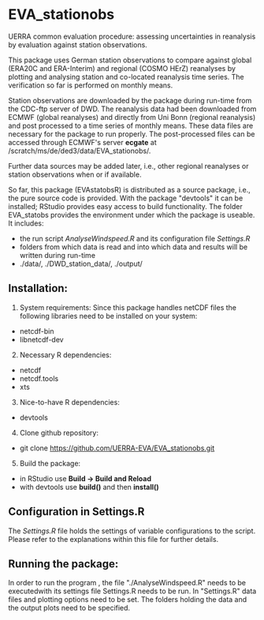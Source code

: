 EVA_stationobs
==============
UERRA common evaluation procedure: assessing uncertainties in reanalysis by evaluation against station observations.

This package uses German station observations to compare against global (ERA20C and ERA-Interim) and regional (COSMO HErZ) reanalyses by plotting and analysing station and co-located reanalysis time series. The verification so far is performed on monthly means.

Station observations are downloaded by the package during run-time from the CDC-ftp server of DWD. The reanalysis data had been downloaded from ECMWF (global reanalyses) and directly from Uni Bonn (regional reanalysis) and post processed to a time series of monthly means. These data files are necessary for the package to run properly. The post-processed files can be accessed through ECMWF's server **ecgate** at /scratch/ms/de/ded3/data/EVA_stationobs/.

Further data sources may be added later, i.e., other regional reanalyses or station observations when or if available.

So far, this package (EVAstatobsR) is distributed as a source package, i.e., the pure source code is provided.
With the package "devtools" it can be installed; RStudio provides easy access to build functionality.
The folder EVA_statobs provides the environment under which the package is useable. It includes:
 * the run script *AnalyseWindspeed.R* and its configuration file *Settings.R*
 * folders from which data is read and into which data and results will be written during run-time
  * ./data/, ./DWD_station_data/, ./output/

Installation:
-------------
1. System requirements: Since this package handles netCDF files the following libraries need to be installed on your system:
 * netcdf-bin
 * libnetcdf-dev

2. Necessary R dependencies:
 * netcdf
 * netcdf.tools
 * xts

3. Nice-to-have R dependencies:
 * devtools

4. Clone github repository:
 * git clone https://github.com/UERRA-EVA/EVA_stationobs.git

5. Build the package:
 * in RStudio use **Build -> Build and Reload**
 * with devtools use **build()** and then **install()**

Configuration in **Settings.R**
---------------------------
The *Settings.R* file holds the settings of variable configurations to the script.
Please refer to the explanations within this file for further details.


Running the package:
--------------------

In order to run the program , the file "./AnalyseWindspeed.R" needs to be executedwith its settings file Settings.R needs to be run.
In "Settings.R" data files and plotting options need to be set. The folders holding the data and the output plots need to be specified.
